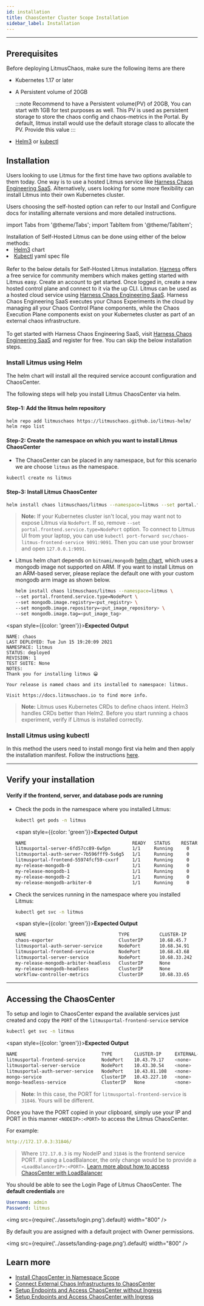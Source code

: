 ```yaml
---
id: installation
title: ChaosCenter Cluster Scope Installation
sidebar_label: Installation
---
```


---

## Prerequisites

Before deploying LitmusChaos, make sure the following items are there

- Kubernetes 1.17 or later

- A Persistent volume of 20GB

  :::note
  Recommend to have a Persistent volume(PV) of 20GB, You can start with 1GB for test purposes as well. This PV is used as persistent storage to store the chaos config and chaos-metrics in the Portal. By default, litmus install would use the default storage class to allocate the PV. Provide this value
  :::

- [Helm3](https://v3.helm.sh/) or [kubectl](https://kubernetes.io/docs/tasks/tools/#kubectl)

## Installation

Users looking to use Litmus for the first time have two options available to them today. One way is to use a hosted Litmus service like [Harness Chaos Engineering SaaS](https://app.harness.io/auth/#/signin). Alternatively, users looking for some more flexibility can install Litmus into their own Kubernetes cluster.

Users choosing the self-hosted option can refer to our Install and Configure docs for installing alternate versions and more detailed instructions.

import Tabs from '@theme/Tabs';
import TabItem from '@theme/TabItem';

<Tabs>
  <TabItem value="self-hosted" label="Self-Hosted" default>
    Installation of Self-Hosted Litmus can be done using either of the below methods:
    <li><a href="#install-litmus-using-helm">Helm3</a> chart</li>
    <li><a href="#install-litmus-using-kubectl">Kubectl</a> yaml spec file</li>
    <br/>
    Refer to the below details for Self-Hosted Litmus installation.
  </TabItem>
  <TabItem value="hosted" label="Hosted (Beta)">
    <a href="https://harness.io/">Harness</a> offers a free service for community members which makes getting started with Litmus easy. Create an account to get started. Once logged in, create a new hosted control plane and connect to it via the up CLI. Litmus can be used as a hosted cloud service using <a href="https://app.harness.io/auth/#/signin">Harness Chaos Engineering SaaS</a>. Harness Chaos Engineering SaaS executes your Chaos Experiments in the cloud by managing all your Chaos Control Plane components, while the Chaos Execution Plane components exist on your Kubernetes cluster as part of an external chaos infrastructure.
    <br/><br/>
    To get started with Harness Chaos Engineering SaaS, visit <a href="https://developer.harness.io/docs/chaos-engineering/get-started/learn-more-free-plan">Harness Chaos Engineering SaaS</a> and register for free. You can skip the below installation steps.
  </TabItem>
</Tabs>

### Install Litmus using Helm

The helm chart will install all the required service account configuration and ChaosCenter.

The following steps will help you install Litmus ChaosCenter via helm.

#### Step-1: Add the litmus helm repository

```bash
helm repo add litmuschaos https://litmuschaos.github.io/litmus-helm/
helm repo list
```

#### Step-2: Create the namespace on which you want to install Litmus ChaosCenter

- The ChaosCenter can be placed in any namespace, but for this scenario we are choose `litmus` as the namespace.

```bash
kubectl create ns litmus
```

#### Step-3: Install Litmus ChaosCenter

```bash
helm install chaos litmuschaos/litmus --namespace=litmus --set portal.frontend.service.type=NodePort
```

> **Note:** If your Kubernetes cluster isn't local, you may want not to expose Litmus via `NodePort`. If so, remove `--set portal.frontend.service.type=NodePort` option. To connect to Litmus UI from your laptop, you can use `kubectl port-forward svc/chaos-litmus-frontend-service 9091:9091`. Then you can use your browser and open `127.0.0.1:9091`.

- Litmus helm chart depends on `bitnami/mongodb` [helm chart](https://github.com/bitnami/charts/tree/main/bitnami/mongodb), which uses a mongodb image not supported on ARM. If you want to install Litmus on an ARM-based server, please replace the default one with your custom mongodb arm image as shown below.

  ```bash
  helm install chaos litmuschaos/litmus --namespace=litmus \
  --set portal.frontend.service.type=NodePort \
  --set mongodb.image.registry=<put_registry> \
  --set mongodb.image.repository=<put_image_repository> \
  --set mongodb.image.tag=<put_image_tag>
  ```

<span style={{color: 'green'}}><b>Expected Output</b></span>

```
NAME: chaos
LAST DEPLOYED: Tue Jun 15 19:20:09 2021
NAMESPACE: litmus
STATUS: deployed
REVISION: 1
TEST SUITE: None
NOTES:
Thank you for installing litmus 😀

Your release is named chaos and its installed to namespace: litmus.

Visit https://docs.litmuschaos.io to find more info.
```

> **Note:** Litmus uses Kubernetes CRDs to define chaos intent. Helm3 handles CRDs better than Helm2. Before you start running a chaos experiment, verify if Litmus is installed correctly.

### **Install Litmus using kubectl**

In this method the users need to install mongo first via helm and then apply the installation manifest. Follow the instructions [here](https://github.com/litmuschaos/litmus/tree/master/chaoscenter#installation-steps-for-litmus-300-beta9).

---

## **Verify your installation**

#### **Verify if the frontend, server, and database pods are running**

- Check the pods in the namespace where you installed Litmus:

  ```bash
  kubectl get pods -n litmus
  ```

  <span style={{color: 'green'}}><b>Expected Output</b></span>

  ```bash
  NAME                                       READY   STATUS    RESTARTS   AGE
  litmusportal-server-6fd57cc89-6w5pn        1/1     Running     0          57s
  litmusportal-auth-server-7b596fff9-5s6g5   1/1     Running     0          57s
  litmusportal-frontend-55974fcf59-cxxrf     1/1     Running     0          58s
  my-release-mongodb-0                       1/1     Running     0          63s
  my-release-mongodb-1                       1/1     Running     0          63s
  my-release-mongodb-2                       1/1     Running     0          62s
  my-release-mongodb-arbiter-0               1/1     Running     0          64s

  ```

- Check the services running in the namespace where you installed Litmus:

  ```bash
  kubectl get svc -n litmus
  ```

  <span style={{color: 'green'}}><b>Expected Output</b></span>

  ```bash
  NAME                                  TYPE           CLUSTER-IP     EXTERNAL-IP      PORT(S)                         AGE
  chaos-exporter                        ClusterIP      10.68.45.7     <none>           8080/TCP                        23h
  litmusportal-auth-server-service      NodePort       10.68.34.91    <none>           9003:32368/TCP,3030:31051/TCP   23h
  litmusportal-frontend-service         NodePort       10.68.43.68    <none>           9091:30070/TCP                  23h
  litmusportal-server-service           NodePort       10.68.33.242   <none>           9002:32455/TCP,8000:30722/TCP   23h
  my-release-mongodb-arbiter-headless   ClusterIP      None           <none>           27017/TCP                       23h
  my-release-mongodb-headless           ClusterIP      None           <none>           27017/TCP                       23h
  workflow-controller-metrics           ClusterIP      10.68.33.65    <none>           9090/TCP                        23h
  ```

---

## **Accessing the ChaosCenter**

To setup and login to ChaosCenter expand the available services just created and copy the `PORT` of the `litmusportal-frontend-service` service

```bash
kubectl get svc -n litmus
```

<span style={{color: 'green'}}><b>Expected Output</b></span>

```bash
NAME                               TYPE        CLUSTER-IP     EXTERNAL-IP   PORT(S)                         AGE
litmusportal-frontend-service      NodePort    10.43.79.17    <none>        9091:31846/TCP                  102s
litmusportal-server-service        NodePort    10.43.30.54    <none>        9002:31245/TCP,8000:32714/TCP   101s
litmusportal-auth-server-service   NodePort    10.43.81.108   <none>        9003:32618/TCP,3030:31899/TCP   101s
mongo-service                      ClusterIP   10.43.227.10   <none>        27017/TCP                       101s
mongo-headless-service             ClusterIP   None           <none>        27017/TCP                       101s
```

> **Note**: In this case, the PORT for `litmusportal-frontend-service` is `31846`. Yours will be different.

Once you have the PORT copied in your clipboard, simply use your IP and PORT in this manner `<NODEIP>:<PORT>` to access the Litmus ChaosCenter.

For example:

```yaml
http://172.17.0.3:31846/
```

> Where `172.17.0.3` is my NodeIP and `31846` is the frontend service PORT. If using a LoadBalancer, the only change would be to provide a `<LoadBalancerIP>:<PORT>`. [Learn more about how to access ChaosCenter with LoadBalancer](../user-guides/setup-without-ingress.md#with-loadbalancer)

You should be able to see the Login Page of Litmus ChaosCenter. The **default credentials** are

```yaml
Username: admin
Password: litmus
```

<img src={require('../assets/login.png').default} width="800" />

By default you are assigned with a default project with Owner permissions.

<img src={require('../assets/landing-page.png').default} width="800" />

## Learn more

- [Install ChaosCenter in Namespace Scope](../user-guides/chaoscenter-namespace-scope-installation.md)
- [Connect External Chaos Infrastructures to ChaosCenter](../user-guides/chaos-infrastructure-installation.md)
- [Setup Endpoints and Access ChaosCenter without Ingress](../user-guides/setup-without-ingress.md)
- [Setup Endpoints and Access ChaosCenter with Ingress](../user-guides/setup-with-ingress.md)
